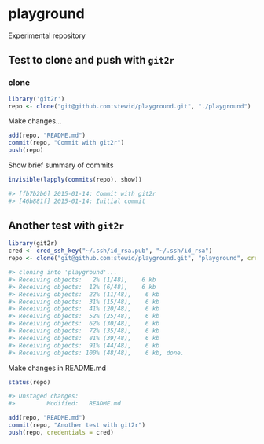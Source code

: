 # playground
Experimental repository

## Test to clone and push with `git2r`

### clone

```r
library('git2r')
repo <- clone("git@github.com:stewid/playground.git", "./playground")
```

Make changes...

```r
add(repo, "README.md")
commit(repo, "Commit with git2r")
push(repo)
```

Show brief summary of commits

```r
invisible(lapply(commits(repo), show))
```

```r
#> [fb7b2b6] 2015-01-14: Commit with git2r
#> [46b881f] 2015-01-14: Initial commit
```

## Another test with `git2r`

```r
library(git2r)
cred <- cred_ssh_key("~/.ssh/id_rsa.pub", "~/.ssh/id_rsa")
repo <- clone("git@github.com:stewid/playground.git", "playground", credentials = cred)
```

```r
#> cloning into 'playground'...
#> Receiving objects:   2% (1/48),    6 kb
#> Receiving objects:  12% (6/48),    6 kb
#> Receiving objects:  22% (11/48),    6 kb
#> Receiving objects:  31% (15/48),    6 kb
#> Receiving objects:  41% (20/48),    6 kb
#> Receiving objects:  52% (25/48),    6 kb
#> Receiving objects:  62% (30/48),    6 kb
#> Receiving objects:  72% (35/48),    6 kb
#> Receiving objects:  81% (39/48),    6 kb
#> Receiving objects:  91% (44/48),    6 kb
#> Receiving objects: 100% (48/48),    6 kb, done.
```

Make changes in README.md

```r
status(repo)
```

```r
#> Unstaged changes:
#>         Modified:   README.md
```

```r
add(repo, "README.md")
commit(repo, "Another test with git2r")
push(repo, credentials = cred)
```
